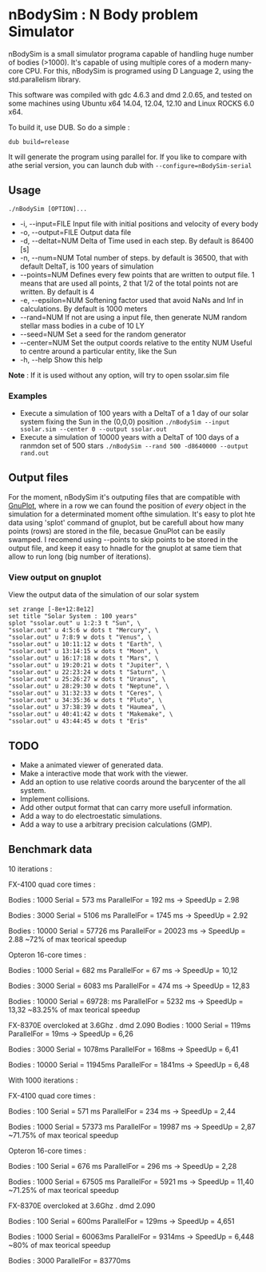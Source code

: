 # nBodySim : N Body problem Simulator

nBodySim is a small simulator programa capable of handling huge number of bodies (>1000). It's capable of using multiple cores of a modern many-core CPU. For this, nBodySim is programed using D Language 2, using the std.parallelism library.

This software was compiled with gdc 4.6.3 and dmd 2.0.65,  and tested on some machines using Ubuntu x64 14.04, 12.04, 12.10 and Linux ROCKS 6.0 x64.

To build it, use DUB. So do a simple :

    dub build=release

It will generate the program using parallel for. If you like  to compare with athe serial version, you can launch dub with ```--configure=nBodySim-serial```

## Usage
    ./nBodySim [OPTION]...
- -i, --input=FILE                  Input file with initial positions and velocity
                                    of every body
- -o, --output=FILE                 Output data file
- -d, --deltat=NUM                  Delta of Time used in each step. By default is
                                    86400 [s]
- -n, --num=NUM                     Total number of steps. by default is 36500, that
                                    with default DeltaT, is 100 years of simulation
- --points=NUM                      Defines every few points that are written to
                                    output file. 1 means that are used all points, 2
                                    that 1/2 of the total points not are written. By
                                    default is 4
- -e, --epsilon=NUM                 Softening factor used that avoid NaNs and Inf in
                                    calculations. By default is 1000 meters
- --rand=NUM                        If not are using a input file, then generate NUM
                                    random stellar mass bodies in a cube of 10 LY
- --seed=NUM                        Set a seed for the random generator
- --center=NUM                      Set the output coords relative to the entity NUM
                                    Useful to centre around a particular entity,
                                    like the Sun
- -h, --help                        Show this help

**Note** : If it is used without any option, will try to open ssolar.sim file

### Examples
- Execute a simulation of 100 years with a DeltaT of a 1 day of our solar system fixing the Sun in the (0,0,0) position
        ```./nBodySim --input ssolar.sim --center 0 --output ssolar.out```
- Execute a simulation of 10000 years with a DeltaT of 100 days of a ranmdon set of 500 stars
        ```./nBodySim --rand 500 -d8640000 --output rand.out```

## Output files
For the moment, nBodySim it's outputing files that are compatible with [GnuPlot](http://www.gnuplot.info/), where in a row we can found the position of *every* object in the simulation for a determinated moment ofthe simulation.
It's easy to plot hte data using 'splot' command of gnuplot, but be carefull about how many points (rows) are stored in the file, becasue GnuPlot can be easily swamped. I recomend using --points to skip points to be stored in the output file, and keep it easy to hnadle for the gnuplot at same tiem that allow to run long (big number of iterations).

### View output on gnuplot

 View the output data of the simulation of our solar system

```
set zrange [-8e+12:8e12]
set title "Solar System : 100 years"
splot "ssolar.out" u 1:2:3 t "Sun", \
"ssolar.out" u 4:5:6 w dots t "Mercury", \
"ssolar.out" u 7:8:9 w dots t "Venus", \
"ssolar.out" u 10:11:12 w dots t "Earth", \
"ssolar.out" u 13:14:15 w dots t "Moon", \
"ssolar.out" u 16:17:18 w dots t "Mars", \
"ssolar.out" u 19:20:21 w dots t "Jupiter", \
"ssolar.out" u 22:23:24 w dots t "Saturn", \
"ssolar.out" u 25:26:27 w dots t "Uranus", \
"ssolar.out" u 28:29:30 w dots t "Neptune", \
"ssolar.out" u 31:32:33 w dots t "Ceres", \
"ssolar.out" u 34:35:36 w dots t "Pluto", \
"ssolar.out" u 37:38:39 w dots t "Haumea", \
"ssolar.out" u 40:41:42 w dots t "Makemake", \
"ssolar.out" u 43:44:45 w dots t "Eris"
```

## TODO

- Make a animated viewer of generated data.
- Make a interactive mode that work with the viewer.
- Add an option to use relative coords around the barycenter of the all system.
- Implement collisions.
- Add other output format that can carry more usefull information.
- Add a way to do electroestatic simulations.
- Add a way to use a arbitrary precision calculations (GMP).

## Benchmark data

10 iterations :

FX-4100 quad core times :

Bodies : 1000
Serial = 573 ms
ParallelFor = 192 ms -> SpeedUp = 2.98

Bodies : 3000
Serial = 5106 ms
ParallelFor = 1745 ms -> SpeedUp = 2.92

Bodies : 10000
Serial = 57726 ms
ParallelFor = 20023 ms -> SpeedUp = 2.88
~72% of max teorical speedup


Opteron 16-core times :

Bodies : 1000
Serial =  682 ms
ParallelFor = 67 ms -> SpeedUp = 10,12

Bodies : 3000
Serial = 6083 ms
ParallelFor = 474 ms -> SpeedUp = 12,83

Bodies : 10000
Serial = 69728: ms
ParallelFor = 5232 ms -> SpeedUp = 13,32
~83.25% of max teorical speedup


FX-8370E overcloked at 3.6Ghz . dmd 2.090
Bodies : 1000
Serial = 119ms
ParallelFor = 19ms -> SpeedUp = 6,26

Bodies : 3000
Serial = 1078ms
ParallelFor = 168ms -> SpeedUp = 6,41

Bodies : 10000
Serial = 11945ms
ParallelFor = 1841ms -> SpeedUp = 6,48


With 1000 iterations :

FX-4100 quad core times :

Bodies : 100
Serial = 571 ms
ParallelFor = 234 ms -> SpeedUp = 2,44

Bodies : 1000
Serial = 57373 ms
ParallelFor = 19987 ms -> SpeedUp = 2,87
~71.75% of max teorical speedup


Opteron 16-core times :

Bodies : 100
Serial = 676 ms
ParallelFor = 296 ms -> SpeedUp = 2,28

Bodies : 1000
Serial = 67505 ms
ParallelFor = 5921 ms -> SpeedUp = 11,40
~71.25% of max teorical speedup


FX-8370E overcloked at 3.6Ghz . dmd 2.090

Bodies : 100
Serial = 600ms
ParallelFor = 129ms -> SpeedUp = 4,651

Bodies : 1000
Serial = 60063ms
ParallelFor = 9314ms -> SpeedUp = 6,448
~80% of max teorical speedup

Bodies : 3000
ParallelFor = 83770ms

